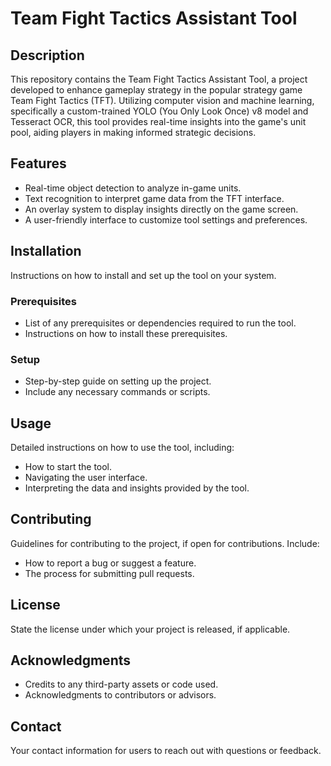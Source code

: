 # Team Fight Tactics Assistant Tool

## Description
This repository contains the Team Fight Tactics Assistant Tool, a project developed to enhance gameplay strategy in the popular strategy game Team Fight Tactics (TFT). Utilizing computer vision and machine learning, specifically a custom-trained YOLO (You Only Look Once) v8 model and Tesseract OCR, this tool provides real-time insights into the game's unit pool, aiding players in making informed strategic decisions.

## Features
- Real-time object detection to analyze in-game units.
- Text recognition to interpret game data from the TFT interface.
- An overlay system to display insights directly on the game screen.
- A user-friendly interface to customize tool settings and preferences.

## Installation
Instructions on how to install and set up the tool on your system.

### Prerequisites
- List of any prerequisites or dependencies required to run the tool.
- Instructions on how to install these prerequisites.

### Setup
- Step-by-step guide on setting up the project.
- Include any necessary commands or scripts.

## Usage
Detailed instructions on how to use the tool, including:
- How to start the tool.
- Navigating the user interface.
- Interpreting the data and insights provided by the tool.

## Contributing
Guidelines for contributing to the project, if open for contributions. Include:
- How to report a bug or suggest a feature.
- The process for submitting pull requests.

## License
State the license under which your project is released, if applicable.

## Acknowledgments
- Credits to any third-party assets or code used.
- Acknowledgments to contributors or advisors.

## Contact
Your contact information for users to reach out with questions or feedback.
